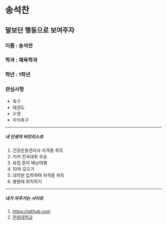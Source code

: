 송석찬  
======  
말보단 행동으로 보여주자  
---------------------------
### 이름 : 송석찬
### 학과 : 체육학과  
### 학년 : 1학년
### 관심사항  
  * 축구
  * 태권도 
  * 수영 
  * 미식축구
-----------------------------
##### 내 인생의 버킷리스트
1. 건강운동관리사 자격증 취득
2. 키커 전국대회 우승
3. 유럽 혼자 배낭여행 
4. 10억 모으기  
5. 대학원 입학하여 자격증 취득
6. 병원에 취직하기  
-----------------------------

##### 내가 자주가는 사이트  
1. https://github.com  
2. [한림대학교](https://www.hallym.com)
